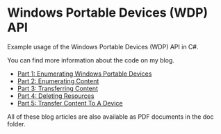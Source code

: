 Windows Portable Devices (WDP) API
==================================

Example usage of the Windows Portable Devices (WDP) API in C#.

You can find more information about the code on my blog.

* [Part 1: Enumerating Windows Portable Devices](http://cgeers.com/2011/05/22/enumerating-windows-portable-devices/)
* [Part 2: Enumerating Content](http://cgeers.com/2011/06/05/wpd-enumerating-content/)
* [Part 3: Transferring Content](http://cgeers.com/2011/08/13/wpd-transferring-content/)
* [Part 4: Deleting Resources](http://cgeers.com/2012/04/15/wpd-deleting-resources/)
* [Part 5: Transfer Content To A Device](http://cgeers.com/2012/04/17/wpd-transfer-content-to-a-device/)

All of these blog articles are also available as PDF documents in the doc folder.
